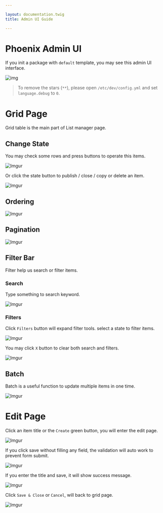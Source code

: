 ```yaml
---

layout: documentation.twig
title: Admin UI Guide

---
```


# Phoenix Admin UI

If you init a package with `default` template, you may see this admin UI interface.

![img](https://cloud.githubusercontent.com/assets/1639206/9725055/0cc4e1fc-5613-11e5-9f0d-c373d7d68c87.png)

> To remove the stars (`**`), please open `/etc/dev/config.yml` and set `language.debug` to `0`.

# Grid Page

Grid table is the main part of List manager page. 

## Change State

You may check some rows and press buttons to operate this items.

![Imgur](http://i.imgur.com/1UxL0ML.jpg)

Or click the state button to publish / close / copy or delete an item.

![Imgur](http://i.imgur.com/UHp4TxQ.jpg)

## Ordering

![Imgur](http://i.imgur.com/hWWHstH.jpg)

## Pagination

![Imgur](http://i.imgur.com/v96Pl9B.jpg)

## Filter Bar

Filter help us search or filter items.

### Search

Type something to search keyword.

![Imgur](http://i.imgur.com/EH4L5ot.jpg)

### Filters

Click `Filters` button will expand filter tools. select a state to filter items.

![Imgur](http://i.imgur.com/uw6B6SV.jpg)

You may click `X` button to clear both search and filters.

![Imgur](http://i.imgur.com/NwA569R.jpg)

## Batch

Batch is a useful function to update multiple items in one time.

![Imgur](http://i.imgur.com/rbiI9yI.jpg)

# Edit Page

Click an item title or the `Create` green button, you will enter the edit page.
 
![Imgur](http://i.imgur.com/bZZBHpx.jpg)

If you click save without filling any field, the validation will auto work to prevent form submit.

![Imgur](http://i.imgur.com/qOJ7iY0.jpg)

If you enter the title and save, it will show success message.

![Imgur](http://i.imgur.com/cdY5h6r.jpg)

Click `Save & Close` or `Cancel`, will back to grid page. 

![Imgur](http://i.imgur.com/A3zSr6T.jpg)
